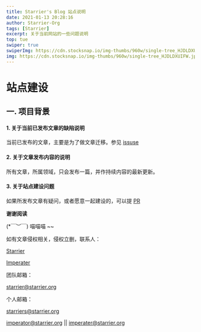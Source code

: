 ```yaml
---
title: Starrier's Blog 站点说明
date: 2021-01-13 20:28:16
author: Starrier-Org
tags: [Starrier]
excerpt: 关于当前网站的一些问题说明
top: tue
swiper: true
swiperImg: https://cdn.stocksnap.io/img-thumbs/960w/single-tree_HJDLDXUIFW.jpg
img: https://cdn.stocksnap.io/img-thumbs/960w/single-tree_HJDLDXUIFW.jpg
---
```


# 站点建设

## 一. 项目背景

#### 1. 关于当前已发布文章的缺陷说明

当前已发布的文章，主要是为了做文章迁移。参见 [issuse](https://github.com/Starrier/starrier.github.io/issues/2)

#### 2. 关于文章发布内容的说明

所有文章，所属领域，只会发布一篇，并作持续内容的最新更新。

#### 3. 关于站点建设问题

如果所发布文章有疑问，或者愿意一起建设的，可以提 [PR](https://github.com/Starrier/starrier.github.io/issues)


**谢谢阅读**


(*￣︶￣)  喵喵喵 ~~

如有文章侵权相关，侵权立删，联系人：

[Starrier](https://github.com/Starrier)

[Imperater](https://github.com/Imperater)

团队邮箱：

starrier@starrier.org


个人邮箱：

starriers@starrier.org

imperator@starrier.org  ||  imperater@starrier.org
